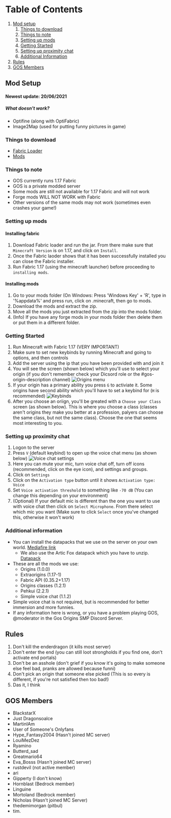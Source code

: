 # Table of Contents
1. [Mod setup](#mod-setup)
   1. [Things to download](#things-to-download)
   2. [Things to note](#things-to-note)
   3. [Setting up mods](#setting-up-mods)
   4. [Getting Started](#getting-started)
   5. [Setting up proximity chat](#setting-up-proximity-chat)
   6. [Additional Information](#additional-information)
2. [Rules](#rules)
3. [GOS Members](#gos-members)
## Mod Setup
#### Newest update: 20/06/2021
##### What doesn't work?
* Optifine (along with OptiFabric)
* Image2Map (used for putting funny pictures in game)
### Things to download
* [Fabric Loader](https://maven.fabricmc.net/net/fabricmc/fabric-installer/0.7.4/fabric-installer-0.7.4.jar)
* [Mods](https://github.com/martino-dot/martino-dot.github.io/raw/main/mods.zip)
### Things to note
* GOS currently runs 1.17 Fabric
* GOS is a private modded server
* Some mods are still not available for 1.17 Fabric and will not work
* Forge mods WILL NOT WORK with Fabric
* Other versions of the same mods may not work (sometimes even crashes your game!)
### Setting up mods
#### Installing fabric
1. Download Fabric loader and run the jar. From there make sure that `Minecraft Version` is on 1.17, and click on `Install`.
2. Once the Fabric laoder shows that it has been successfully installed you can close the Fabric installer.
3. Run Fabric 1.17 (using the minecraft launcher) before proceeding to `installing mods`.
#### Installing mods
1. Go to your mods folder (On Windows: Press 'Windows Key' + 'R', type in '%appdata%' and press run, click on .minecraft, then go to mods.
2. Download the mods and extract the zip.
3. Move all the mods you just extracted from the zip into the mods folder.
4. (Info) If you have any forge mods in your mods folder then delete them or put them in a different folder.
### Getting Started
1. Run Minecraft with Fabric 1.17 (VERY IMPORTANT)
2. Make sure to set new keybinds by running Minecraft and going to options, and then controls
3. Add the server using the ip that you have been provided with and join it
4. You will see the screen (shown below) which you'll use to select your origin (if you don't remember check your Dicsord role or the #gos-origin-description channel)
![Origins menu](https://raw.githubusercontent.com/martino-dot/martino-dot.github.io/main/Screenshot_2021-05-16_180222.png) 
5. If your origin has a primary ability you press `G` to activiate it. Some origins have second ability which you'll have to set a keybind for (`H` is recommended)
![Keybinds](https://raw.githubusercontent.com/martino-dot/martino-dot.github.io/main/Screenshot_2021-05-16_180823.png)
6. After you choose an oriign, you'll be greated with a `Choose your Class` screen (as shown below). This is where you choose a class (classes aren't origins they make you better at a profession, palyers can choose the same class, but not the same class). Choose the one that seems most interesting to you.
### Setting up proximity chat
1. Logon to the server
2. Press `V` (default keybind) to open up the voice chat menu (as shown below)
![Voice chat settings](https://raw.githubusercontent.com/martino-dot/martino-dot.github.io/main/unknown.png)
3. Here you can mute your mic, turn voice chat off, turn off icons (recommended, click on the eye icon), and settings and groups.
4. Click on `Settings`
5. Click on the `Activation type` button until it shows `Activation type: Voice`
6. Set `Voice activation threshold` to something like `-70 dB` (You can change this depending on your environment)
7. (Optional) If your default mic is different than the one you want to use with voice chat then click on `Select Microphone`. From there select which mic you want (Make sure to click `Select` once you've changed this, otherwise it won't work)
### Additional information
* You can install the datapacks that we use on the server on your own world. [Mediafire link](https://www.mediafire.com/folder/q8o1qptgh6mgs/Gog_Origins_DataPacks)
  * We also use the Artic Fox datapack which you have to unzip. [Datapack](https://www.mediafire.com/file/wkzai9z6fzp8te2/Arctic_Fox.zip/file)
* These are all the mods we use:
  * Origins (1.0.0)
  * Extraorigins (1.17-1)
  * Fabric API (0.35.2+1.17)
  * Origins classes (1.2.1)
  * Pehkui (2.2.1)
  * Simple voice chat (1.1.2)
* Simple voice chat is not required, but is recommended for better immersion and more funnies.
* If any information here is wrong, or you have a problem playing GOS, @moderator in the Gos Origins SMP Discord Server.
## Rules
1. Don't kill the enderdragon (it kills most server)
2. Don't enter the end (you can still loot strongholds if you find one, don't activate end portals)
3. Don't be an asshole (don't grief if you know it's going to make someone else feel bad, pranks are allowed because funni)
4. Don't pick an origin that someone else picked (This is so every is different, if you're not satisfied then too bad!)
5. Das it, I think
## GOS Members
* BlackstarX
* Just Dragonsoalce
* MartinIAm
* User of Someone's Onlyfans
* Hype_Fantasy2004 (Hasn't joined MC server)
* LouiMezDez
* Ryamino
* Butterd_sad
* Greatmario64
* Eva_Bosss (Hasn't joined MC server)
* rustdevil (not active member)
* ari
* Gipperty (I don't know)
* Hornblast (Bedrock member)
* Linguine
* Mortoland (Bedrock member)
* Nicholas (Hasn't joined MC Server)
* thedemimorgan (pitbul)
* tim.
